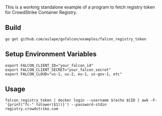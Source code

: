 This is a working standalone example of a program to fetch registry token for CrowdStrike Container Registry.

## Build
```
go get github.com/aslape/gofalcon/examples/falcon_registry_token
```

## Setup Environment Variables
```
export FALCON_CLIENT_ID="your_falcon_id"
export FALCON_CLIENT_SECRET="your_falcon_secret"
export FALCON_CLOUD="us-1, us-2, eu-1, us-gov-1, etc"
```

## Usage
```
falcon_registry_token | docker login --username $(echo $CID | awk -F-  '{print("fc-" tolower($1))}') --password-stdin registry.crowdstrike.com 
```

